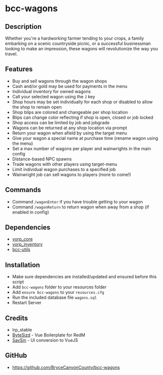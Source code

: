 # bcc-wagons

## Description

Whether you're a hardworking farmer tending to your crops, a family embarking on a scenic countryside picnic, or a successful businessman looking to make an impression, these wagons will revolutionize the way you travel.

## Features

- Buy and sell wagons through the wagon shops
- Cash and/or gold may be used for payments in the menu
- Individual inventory for owned wagons
- Call your selected wagon using the `J` key
- Shop hours may be set individually for each shop or disabled to allow the shop to remain open
- Shop blips are colored and changeable per shop location
- Blips can change color reflecting if shop is open, closed or job locked
- Shop access can be limited by job and jobgrade
- Wagons can be returned at any shop location via prompt
- Return your wagon when afield by using the target menu
- Give your wagon a special name at purchase time (rename wagon using the menu)
- Set a max number of wagons per player and wainwrights in the main config
- Distance-based NPC spawns
- Trade wagons with other players using target-menu
- Limit individual wagon purchases to a specified job
- Wainwright job can sell wagons to players (more to come!)


## Commands
- Command `/wagonEnter` if you have trouble getting to your wagon
- Command `/wagonReturn` to return wagon when away from a shop (if enabled in config)

## Dependencies

- [vorp_core](https://github.com/VORPCORE/vorp-core-lua)
- [vorp_inventory](https://github.com/VORPCORE/vorp_inventory-lua)
- [bcc-utils](https://github.com/BryceCanyonCounty/bcc-utils)

## Installation

- Make sure dependencies are installed/updated and ensured before this script
- Add `bcc-wagons` folder to your resources folder
- Add `ensure bcc-wagons` to your `resources.cfg`
- Run the included database file `wagons.sql`
- Restart Server

## Credits
- lrp_stable
- [ByteSizd](https://github.com/AndrewR3K) - Vue Boilerplate for RedM
- [SavSin](https://github.com/DavFount) - UI conversion to VueJS

## GitHub
- https://github.com/BryceCanyonCounty/bcc-wagons
